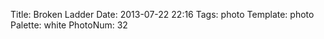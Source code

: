 Title: Broken Ladder
Date: 2013-07-22 22:16
Tags: photo
Template: photo
Palette: white
PhotoNum: 32
